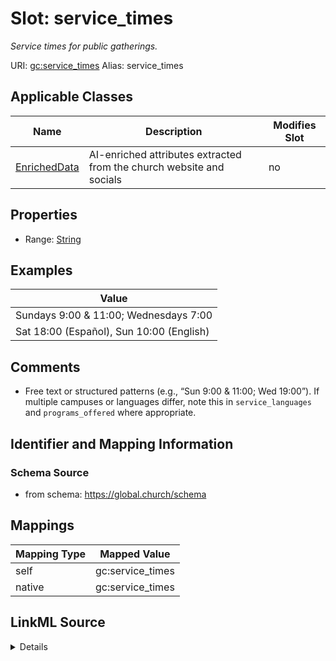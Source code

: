 

# Slot: service_times 


_Service times for public gatherings._





URI: [gc:service_times](https://global.church/schema/service_times)
Alias: service_times

<!-- no inheritance hierarchy -->





## Applicable Classes

| Name | Description | Modifies Slot |
| --- | --- | --- |
| [EnrichedData](EnrichedData.md) | AI-enriched attributes extracted from the church website and socials |  no  |






## Properties

* Range: [String](String.md)





## Examples

| Value |
| --- |
| Sundays 9:00 & 11:00; Wednesdays 7:00 |
| Sat 18:00 (Español), Sun 10:00 (English) |

## Comments

* Free text or structured patterns (e.g., “Sun 9:00 & 11:00; Wed 19:00”).
If multiple campuses or languages differ, note this in `service_languages` and
`programs_offered` where appropriate.


## Identifier and Mapping Information






### Schema Source


* from schema: https://global.church/schema




## Mappings

| Mapping Type | Mapped Value |
| ---  | ---  |
| self | gc:service_times |
| native | gc:service_times |




## LinkML Source

<details>
```yaml
name: service_times
description: Service times for public gatherings.
comments:
- 'Free text or structured patterns (e.g., “Sun 9:00 & 11:00; Wed 19:00”).

  If multiple campuses or languages differ, note this in `service_languages` and

  `programs_offered` where appropriate.

  '
examples:
- value: Sundays 9:00 & 11:00; Wednesdays 7:00
  description: Weekly cadence.
- value: Sat 18:00 (Español), Sun 10:00 (English)
  description: Bilingual schedule.
in_subset:
- public
- enrichment
from_schema: https://global.church/schema
rank: 1000
alias: service_times
domain_of:
- EnrichedData
range: string

```
</details>